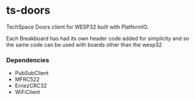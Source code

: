 ts-doors
===

TechSpace Doors client for WESP32 built with PlatformIO.

Each Breakboard has had its own header code added for simplicity and so the same code 
can be used with boards other than the wesp32


### Dependencies

* PubSubClient
* MFRC522
* ErriezCRC32
* WiFiClient
